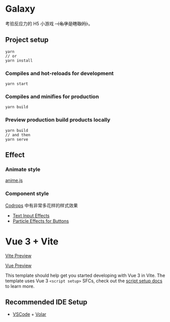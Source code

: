 # Galaxy

考验反应力的 H5 小游戏 ~~（名字是瞎取的）~~。

## Project setup

```
yarn
// or
yarn install
```

### Compiles and hot-reloads for development

```
yarn start
```

### Compiles and minifies for production

```
yarn build
```

### Preview production build products locally

```
yarn build
// and then
yarn serve
```

## Effect

### Animate style

[anime.js](https://cn.vitejs.dev/guide/static-deploy.html#testing-the-app-locally)

### Component style

[Codrops](https://github.com/codrops) 中有非常多花样的样式效果

- [Text Input Effects](https://github.com/codrops/TextInputEffects)
- [Particle Effects for Buttons](https://github.com/codrops/ParticleEffectsButtons)

# Vue 3 + Vite

[Vite Preview](https://cn.vitejs.dev/guide/static-deploy.html#testing-the-app-locally)

[Vue Preview](https://v3.cn.vuejs.org/guide/introduction.html)

This template should help get you started developing with Vue 3 in Vite. The template uses Vue 3 `<script setup>` SFCs, check out the [script setup docs](https://v3.vuejs.org/api/sfc-script-setup.html#sfc-script-setup) to learn more.

## Recommended IDE Setup

- [VSCode](https://code.visualstudio.com/) + [Volar](https://marketplace.visualstudio.com/items?itemName=johnsoncodehk.volar)
